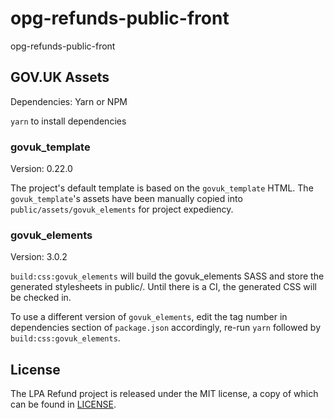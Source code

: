 # opg-refunds-public-front
opg-refunds-public-front

## GOV.UK Assets

Dependencies: Yarn or NPM

`yarn` to install dependencies

### govuk_template
Version: 0.22.0

The project's default template is based on the `govuk_template` HTML. The `govuk_template`'s assets have been manually copied into `public/assets/govuk_elements` for project expediency.

### govuk_elements
Version: 3.0.2

`build:css:govuk_elements` will build the govuk_elements SASS and store the generated stylesheets in public/. Until there is a CI, the generated CSS will be checked in.

To use a different version of `govuk_elements`, edit the tag number in dependencies section of `package.json` accordingly, re-run `yarn` followed by `build:css:govuk_elements`.

License
-------

The LPA Refund project is released under the MIT license, a copy of which can be found in [LICENSE](LICENSE).
